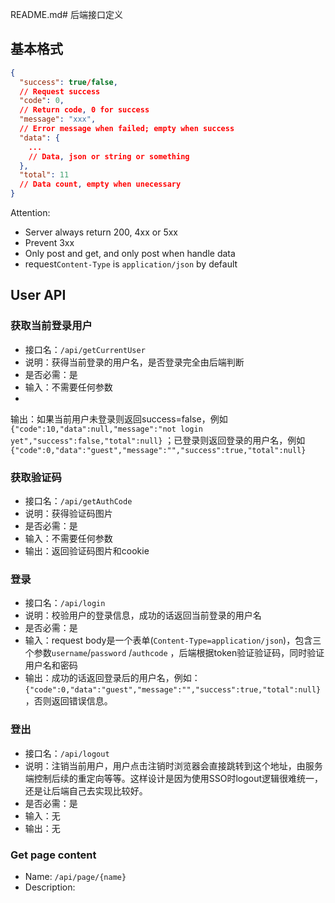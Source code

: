 README.md# 后端接口定义

## 基本格式

```json
{
  "success": true/false,
  // Request success 
  "code": 0,
  // Return code, 0 for success
  "message": "xxx",
  // Error message when failed; empty when success
  "data": {
    ...
    // Data, json or string or something
  },
  "total": 11
  // Data count, empty when unecessary
}
```

Attention:

* Server always return 200, 4xx or 5xx
* Prevent 3xx
* Only post and get, and only post when handle data
* request`Content-Type` is `application/json` by default

## User API

### 获取当前登录用户

* 接口名：`/api/getCurrentUser`
* 说明：获得当前登录的用户名，是否登录完全由后端判断
* 是否必需：是
* 输入：不需要任何参数
*

输出：如果当前用户未登录则返回success=false，例如`{"code":10,"data":null,"message":"not login yet","success":false,"total":null}`
；已登录则返回登录的用户名，例如`{"code":0,"data":"guest","message":"","success":true,"total":null}`

### 获取验证码

- 接口名：`/api/getAuthCode`
- 说明：获得验证码图片
- 是否必需：是
- 输入：不需要任何参数
- 输出：返回验证码图片和cookie

### 登录

* 接口名：`/api/login`
* 说明：校验用户的登录信息，成功的话返回当前登录的用户名
* 是否必需：是
* 输入：request body是一个表单(`Content-Type=application/json`)，包含三个参数`username`/`password`
  /`authcode`
  ，后端根据token验证验证码，同时验证用户名和密码
* 输出：成功的话返回登录后的用户名，例如：`{"code":0,"data":"guest","message":"","success":true,"total":null}`，否则返回错误信息。

### 登出

* 接口名：`/api/logout`
* 说明：注销当前用户，用户点击注销时浏览器会直接跳转到这个地址，由服务端控制后续的重定向等等。这样设计是因为使用SSO时logout逻辑很难统一，还是让后端自己去实现比较好。
* 是否必需：是
* 输入：无
* 输出：无

### Get page content

* Name: `/api/page/{name}`
* Description: 
